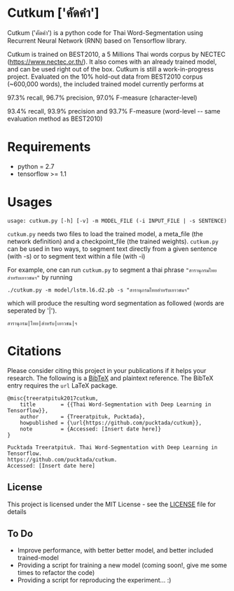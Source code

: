 # Cutkum ['คัดคำ']
Cutkum ('คัดคำ') is a python code for Thai Word-Segmentation using Recurrent Neural Network (RNN) based on Tensorflow library. 

Cutkum is trained on BEST2010, a 5 Millions Thai words corpus by NECTEC (https://www.nectec.or.th/). It also comes with an already trained model, and can be used right out of the box. Cutkum is still a work-in-progress project. Evaluated on the 10% hold-out data from BEST2010 corpus (~600,000 words), the included trained model currently performs at 

97.3% recall, 96.7% precision, 97.0% F-measure (character-level)

93.4% recall, 93.9% precision and 93.7% F-measure (word-level -- same evaluation method as BEST2010)

# Requirements
* python = 2.7
* tensorflow >= 1.1

# Usages
```
usage: cutkum.py [-h] [-v] -m MODEL_FILE (-i INPUT_FILE | -s SENTENCE)
```

`cutkum.py` needs two files to load the trained model, a meta_file (the network definition) and a checkpoint_file (the trained weights). `cutkum.py` can be used in two ways, to segment text directly from a given sentence (with -s) or to segment text within a file (with -i)

For example, one can run `cutkum.py` to segment a thai phrase `"สารานุกรมไทยสำหรับเยาวชนฯ"` by running

```
./cutkum.py -m model/lstm.l6.d2.pb -s "สารานุกรมไทยสำหรับเยาวชนฯ"
```

which will produce the resulting word segmentation as followed (words are seperated by '|').

```
สารานุกรม|ไทย|สำหรับ|เยาวชน|ฯ
```

# Citations
Please consider citing this project in your publications if it helps your research.
The following is a [BibTeX](http://www.bibtex.org/) and plaintext reference.
The BibTeX entry requires the `url` LaTeX package.

```
@misc{treeratpituk2017cutkum,
    title        = {{Thai Word-Segmentation with Deep Learning in Tensorflow}},
    author       = {Treeratpituk, Pucktada},
    howpublished = {\url{https://github.com/pucktada/cutkum}},
    note         = {Accessed: [Insert date here]}
}

Pucktada Treeratpituk. Thai Word-Segmentation with Deep Learning in Tensorflow.
https://github.com/pucktada/cutkum.
Accessed: [Insert date here]
```

## License

This project is licensed under the MIT License - see the [LICENSE](LICENSE) file for details

## To Do

* Improve performance, with better better model, and better included trained-model
* Providing a script for training a new model (coming soon!, give me some times to refactor the code)
* Providing a script for reproducing the experiment... :)

